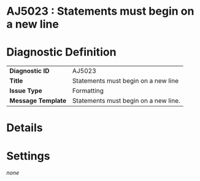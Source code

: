 # AJ5023 : Statements must begin on a new line

# Diagnostic Definition

<table>
  <tr>
    <td class="header"><b>Diagnostic ID</b></td>
    <td>AJ5023</td>
  </tr>
  <tr>
    <td class="header"><b>Title</b></td>
    <td>Statements must begin on a new line</td>
  </tr>
  <tr>
    <td class="header"><b>Issue Type</b></td>
    <td>Formatting</td>
  </tr>
  <tr>
    <td class="header"><b>Message Template</b></td>
    <td>Statements must begin on a new line.</td>
  </tr>
  
</table>

# Details



# Settings

*none*

